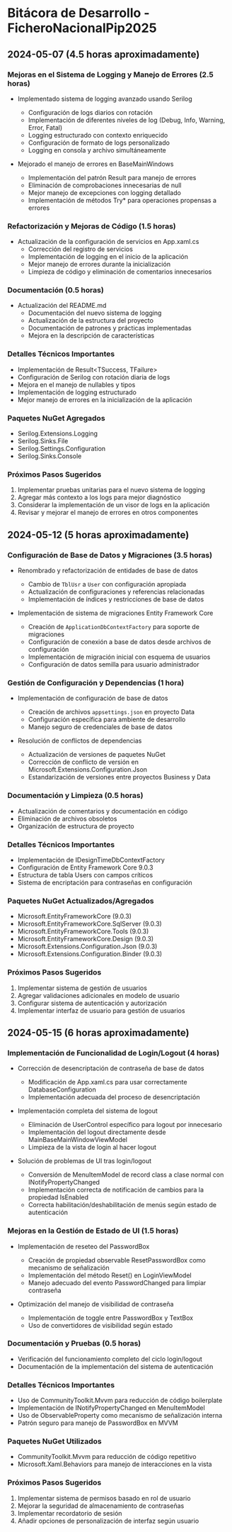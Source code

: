 # Bitácora de Desarrollo - FicheroNacionalPip2025

## 2024-05-07 (4.5 horas aproximadamente)

### Mejoras en el Sistema de Logging y Manejo de Errores (2.5 horas)
- Implementado sistema de logging avanzado usando Serilog
  - Configuración de logs diarios con rotación
  - Implementación de diferentes niveles de log (Debug, Info, Warning, Error, Fatal)
  - Logging estructurado con contexto enriquecido
  - Configuración de formato de logs personalizado
  - Logging en consola y archivo simultáneamente

- Mejorado el manejo de errores en BaseMainWindows
  - Implementación del patrón Result para manejo de errores
  - Eliminación de comprobaciones innecesarias de null
  - Mejor manejo de excepciones con logging detallado
  - Implementación de métodos Try* para operaciones propensas a errores

### Refactorización y Mejoras de Código (1.5 horas)
- Actualización de la configuración de servicios en App.xaml.cs
  - Corrección del registro de servicios
  - Implementación de logging en el inicio de la aplicación
  - Mejor manejo de errores durante la inicialización
  - Limpieza de código y eliminación de comentarios innecesarios

### Documentación (0.5 horas)
- Actualización del README.md
  - Documentación del nuevo sistema de logging
  - Actualización de la estructura del proyecto
  - Documentación de patrones y prácticas implementadas
  - Mejora en la descripción de características

### Detalles Técnicos Importantes
- Implementación de Result<TSuccess, TFailure>
- Configuración de Serilog con rotación diaria de logs
- Mejora en el manejo de nullables y tipos
- Implementación de logging estructurado
- Mejor manejo de errores en la inicialización de la aplicación

### Paquetes NuGet Agregados
- Serilog.Extensions.Logging
- Serilog.Sinks.File
- Serilog.Settings.Configuration
- Serilog.Sinks.Console

### Próximos Pasos Sugeridos
1. Implementar pruebas unitarias para el nuevo sistema de logging
2. Agregar más contexto a los logs para mejor diagnóstico
3. Considerar la implementación de un visor de logs en la aplicación
4. Revisar y mejorar el manejo de errores en otros componentes

## 2024-05-12 (5 horas aproximadamente)

### Configuración de Base de Datos y Migraciones (3.5 horas)
- Renombrado y refactorización de entidades de base de datos
  - Cambio de `TblUsr` a `User` con configuración apropiada
  - Actualización de configuraciones y referencias relacionadas
  - Implementación de índices y restricciones de base de datos

- Implementación de sistema de migraciones Entity Framework Core
  - Creación de `ApplicationDbContextFactory` para soporte de migraciones
  - Configuración de conexión a base de datos desde archivos de configuración
  - Implementación de migración inicial con esquema de usuarios
  - Configuración de datos semilla para usuario administrador

### Gestión de Configuración y Dependencias (1 hora)
- Implementación de configuración de base de datos
  - Creación de archivos `appsettings.json` en proyecto Data
  - Configuración específica para ambiente de desarrollo
  - Manejo seguro de credenciales de base de datos

- Resolución de conflictos de dependencias
  - Actualización de versiones de paquetes NuGet
  - Corrección de conflicto de versión en Microsoft.Extensions.Configuration.Json
  - Estandarización de versiones entre proyectos Business y Data

### Documentación y Limpieza (0.5 horas)
- Actualización de comentarios y documentación en código
- Eliminación de archivos obsoletos
- Organización de estructura de proyecto

### Detalles Técnicos Importantes
- Implementación de IDesignTimeDbContextFactory
- Configuración de Entity Framework Core 9.0.3
- Estructura de tabla Users con campos críticos
- Sistema de encriptación para contraseñas en configuración

### Paquetes NuGet Actualizados/Agregados
- Microsoft.EntityFrameworkCore (9.0.3)
- Microsoft.EntityFrameworkCore.SqlServer (9.0.3)
- Microsoft.EntityFrameworkCore.Tools (9.0.3)
- Microsoft.EntityFrameworkCore.Design (9.0.3)
- Microsoft.Extensions.Configuration.Json (9.0.3)
- Microsoft.Extensions.Configuration.Binder (9.0.3)

### Próximos Pasos Sugeridos
1. Implementar sistema de gestión de usuarios
2. Agregar validaciones adicionales en modelo de usuario
3. Configurar sistema de autenticación y autorización
4. Implementar interfaz de usuario para gestión de usuarios

## 2024-05-15 (6 horas aproximadamente)

### Implementación de Funcionalidad de Login/Logout (4 horas)
- Corrección de desencriptación de contraseña de base de datos
  - Modificación de App.xaml.cs para usar correctamente DatabaseConfiguration
  - Implementación adecuada del proceso de desencriptación

- Implementación completa del sistema de logout
  - Eliminación de UserControl específico para logout por innecesario
  - Implementación del logout directamente desde MainBaseMainWindowViewModel
  - Limpieza de la vista de login al hacer logout

- Solución de problemas de UI tras login/logout
  - Conversión de MenuItemModel de record class a clase normal con INotifyPropertyChanged
  - Implementación correcta de notificación de cambios para la propiedad IsEnabled
  - Correcta habilitación/deshabilitación de menús según estado de autenticación

### Mejoras en la Gestión de Estado de UI (1.5 horas)
- Implementación de reseteo del PasswordBox
  - Creación de propiedad observable ResetPasswordBox como mecanismo de señalización
  - Implementación del método Reset() en LoginViewModel
  - Manejo adecuado del evento PasswordChanged para limpiar contraseña

- Optimización del manejo de visibilidad de contraseña
  - Implementación de toggle entre PasswordBox y TextBox
  - Uso de convertidores de visibilidad según estado

### Documentación y Pruebas (0.5 horas)
- Verificación del funcionamiento completo del ciclo login/logout
- Documentación de la implementación del sistema de autenticación

### Detalles Técnicos Importantes
- Uso de CommunityToolkit.Mvvm para reducción de código boilerplate
- Implementación de INotifyPropertyChanged en MenuItemModel
- Uso de ObservableProperty como mecanismo de señalización interna
- Patrón seguro para manejo de PasswordBox en MVVM

### Paquetes NuGet Utilizados
- CommunityToolkit.Mvvm para reducción de código repetitivo
- Microsoft.Xaml.Behaviors para manejo de interacciones en la vista

### Próximos Pasos Sugeridos
1. Implementar sistema de permisos basado en rol de usuario
2. Mejorar la seguridad de almacenamiento de contraseñas
3. Implementar recordatorio de sesión
4. Añadir opciones de personalización de interfaz según usuario 